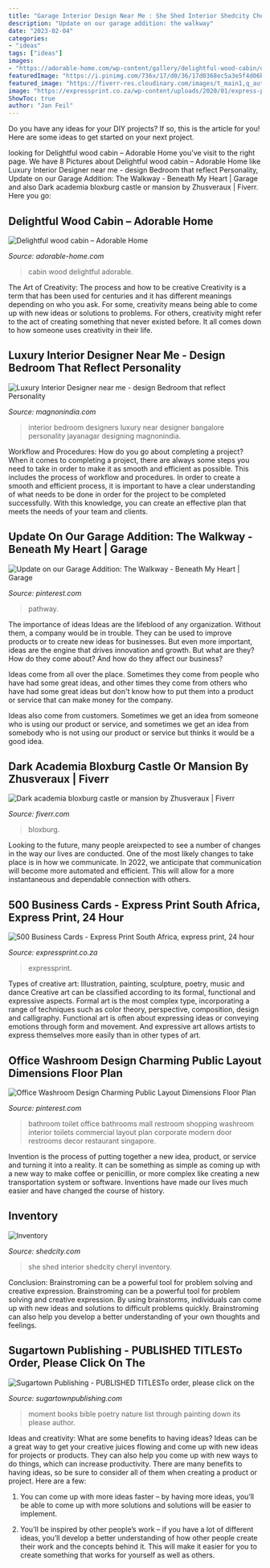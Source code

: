 ```yaml
---
title: "Garage Interior Design Near Me : She Shed Interior Shedcity Cheryl Inventory"
description: "Update on our garage addition: the walkway"
date: "2023-02-04"
categories:
- "ideas"
tags: ["ideas"]
images:
- "https://adorable-home.com/wp-content/gallery/delightful-wood-cabin/delightful-wood-cabin-3.jpg"
featuredImage: "https://i.pinimg.com/736x/17/d0/36/17d0368ec5a3e5f4d06bff4e72f28bab.jpg"
featured_image: "https://fiverr-res.cloudinary.com/images/t_main1,q_auto,f_auto,q_auto,f_auto/gigs2/193610000/original/90be84e66ae55fcae52f1caf70a45f8be277b332/dark-academia-bloxburg-castle-or-mansion.png"
image: "https://expressprint.co.za/wp-content/uploads/2020/01/express-print-14-1.jpg"
ShowToc: true
author: "Jan Feil"
---
```



Do you have any ideas for your DIY projects? If so, this is the article for you! Here are some ideas to get started on your next project.

	

		
looking for Delightful wood cabin – Adorable Home you've visit to the right page. We have 8 Pictures about Delightful wood cabin – Adorable Home like Luxury Interior Designer near me - design Bedroom that reflect Personality, Update on our Garage Addition: The Walkway - Beneath My Heart | Garage and also Dark academia bloxburg castle or mansion by Zhusveraux | Fiverr. Here you go:
		
    
## Delightful Wood Cabin – Adorable Home

<img loading=lazy src="https://adorable-home.com/wp-content/gallery/delightful-wood-cabin/delightful-wood-cabin-3.jpg" onerror="this.onerror=null;this.src='https://tse3.mm.bing.net/th?id=OIP.3hNALaHPjj-r9z4ag9qe9AHaFh&amp;pid=15.1';" alt="Delightful wood cabin – Adorable Home">

_Source: adorable-home.com_

>cabin wood delightful adorable. 

	

The Art of Creativity: The process and how to be creative
Creativity is a term that has been used for centuries and it has different meanings depending on who you ask. For some, creativity means being able to come up with new ideas or solutions to problems. For others, creativity might refer to the act of creating something that never existed before. It all comes down to how someone uses creativity in their life.

    
## Luxury Interior Designer Near Me - Design Bedroom That Reflect Personality

<img loading=lazy src="https://www.magnonindia.com/wp-content/uploads/2018/06/kidsbedroom_V1.jpg" onerror="this.onerror=null;this.src='https://tse4.mm.bing.net/th?id=OIP.qvopi9HM479Qd3Z1oncoTwHaFs&amp;pid=15.1';" alt="Luxury Interior Designer near me - design Bedroom that reflect Personality">

_Source: magnonindia.com_

>interior bedroom designers luxury near designer bangalore personality jayanagar designing magnonindia. 

	

Workflow and Procedures: How do you go about completing a project?
When it comes to completing a project, there are always some steps you need to take in order to make it as smooth and efficient as possible. This includes the process of workflow and procedures. In order to create a smooth and efficient process, it is important to have a clear understanding of what needs to be done in order for the project to be completed successfully. With this knowledge, you can create an effective plan that meets the needs of your team and clients.

    
## Update On Our Garage Addition: The Walkway - Beneath My Heart | Garage

<img loading=lazy src="https://i.pinimg.com/736x/a3/aa/6e/a3aa6e7fe3c8f50a5cf4e3d66d9fcf05.jpg" onerror="this.onerror=null;this.src='https://tse3.mm.bing.net/th?id=OIP.uIJ0S7kqN-ZWIdWvQ3zsWgHaJ3&amp;pid=15.1';" alt="Update on our Garage Addition: The Walkway - Beneath My Heart | Garage">

_Source: pinterest.com_

>pathway. 

	

The importance of ideas
Ideas are the lifeblood of any organization. Without them, a company would be in trouble. They can be used to improve products or to create new ideas for businesses. But even more important, ideas are the engine that drives innovation and growth.
But what are they? How do they come about? And how do they affect our business?

Ideas come from all over the place. Sometimes they come from people who have had some great ideas, and other times they come from others who have had some great ideas but don't know how to put them into a product or service that can make money for the company.

Ideas also come from customers. Sometimes we get an idea from someone who is using our product or service, and sometimes we get an idea from somebody who is not using our product or service but thinks it would be a good idea.

    
## Dark Academia Bloxburg Castle Or Mansion By Zhusveraux | Fiverr

<img loading=lazy src="https://fiverr-res.cloudinary.com/images/t_main1,q_auto,f_auto,q_auto,f_auto/gigs2/193610000/original/90be84e66ae55fcae52f1caf70a45f8be277b332/dark-academia-bloxburg-castle-or-mansion.png" onerror="this.onerror=null;this.src='https://tse4.mm.bing.net/th?id=OIP.wVM0QbuetqD8djQL4skfhQHaEP&amp;pid=15.1';" alt="Dark academia bloxburg castle or mansion by Zhusveraux | Fiverr">

_Source: fiverr.com_

>bloxburg. 

	

Looking to the future, many people areixpected to see a number of changes in the way our lives are conducted. One of the most likely changes to take place is in how we communicate. In 2022, we anticipate that communication will become more automated and efficient. This will allow for a more instantaneous and dependable connection with others.

    
## 500 Business Cards - Express Print South Africa, Express Print, 24 Hour

<img loading=lazy src="https://expressprint.co.za/wp-content/uploads/2020/01/express-print-14-1.jpg" onerror="this.onerror=null;this.src='https://tse3.mm.bing.net/th?id=OIP.2-yAaAzSdg-2jYRWFfhqIQHaHa&amp;pid=15.1';" alt="500 Business Cards - Express Print South Africa, express print, 24 hour">

_Source: expressprint.co.za_

>expressprint. 

	

Types of creative art: Illustration, painting, sculpture, poetry, music and dance
Creative art can be classified according to its formal, functional and expressive aspects. Formal art is the most complex type, incorporating a range of techniques such as color theory, perspective, composition, design and calligraphy. Functional art is often about expressing ideas or conveying emotions through form and movement. And expressive art allows artists to express themselves more easily than in other types of art.

    
## Office Washroom Design Charming Public Layout Dimensions Floor Plan

<img loading=lazy src="https://i.pinimg.com/736x/17/d0/36/17d0368ec5a3e5f4d06bff4e72f28bab.jpg" onerror="this.onerror=null;this.src='https://tse3.mm.bing.net/th?id=OIP._sqmtVBoIyKVus-o24yUggHaLH&amp;pid=15.1';" alt="Office Washroom Design Charming Public Layout Dimensions Floor Plan">

_Source: pinterest.com_

>bathroom toilet office bathrooms mall restroom shopping washroom interior toilets commercial layout plan corporate modern door restrooms decor restaurant singapore. 

	

Invention is the process of putting together a new idea, product, or service and turning it into a reality. It can be something as simple as coming up with a new way to make coffee or penicillin, or more complex like creating a new transportation system or software. Inventions have made our lives much easier and have changed the course of history.

    
## Inventory

<img loading=lazy src="http://www.shedcity.com/she_shed_interior.jpg" onerror="this.onerror=null;this.src='https://tse2.mm.bing.net/th?id=OIP.5pZRjPh5fWZcCMOB9NykqAHaFj&amp;pid=15.1';" alt="Inventory">

_Source: shedcity.com_

>she shed interior shedcity cheryl inventory. 

	

Conclusion: Brainstroming can be a powerful tool for problem solving and creative expression.
Brainstroming can be a powerful tool for problem solving and creative expression. By using brainstorms, individuals can come up with new ideas and solutions to difficult problems quickly. Brainstroming can also help you develop a better understanding of your own thoughts and feelings.

    
## Sugartown Publishing - PUBLISHED TITLESTo Order, Please Click On The

<img loading=lazy src="http://sugartownpublishing.com/yahoo_site_admin/assets/images/It_Lasts_a_Moment_Horse_Final_Cover.336114602_std.jpg" onerror="this.onerror=null;this.src='https://tse2.mm.bing.net/th?id=OIP.jJweOkIiFGn-a352LxDA6wAAAA&amp;pid=15.1';" alt="Sugartown Publishing - PUBLISHED TITLESTo order, please click on the">

_Source: sugartownpublishing.com_

>moment books bible poetry nature list through painting down its please author. 

	

Ideas and creativity: What are some benefits to having ideas?
Ideas can be a great way to get your creative juices flowing and come up with new ideas for projects or products. They can also help you come up with new ways to do things, which can increase productivity. There are many benefits to having ideas, so be sure to consider all of them when creating a product or project. Here are a few: 
1. You can come up with more ideas faster – by having more ideas, you’ll be able to come up with more solutions and solutions will be easier to implement.

2. You’ll be inspired by other people’s work – if you have a lot of different ideas, you’ll develop a better understanding of how other people create their work and the concepts behind it. This will make it easier for you to create something that works for yourself as well as others.

